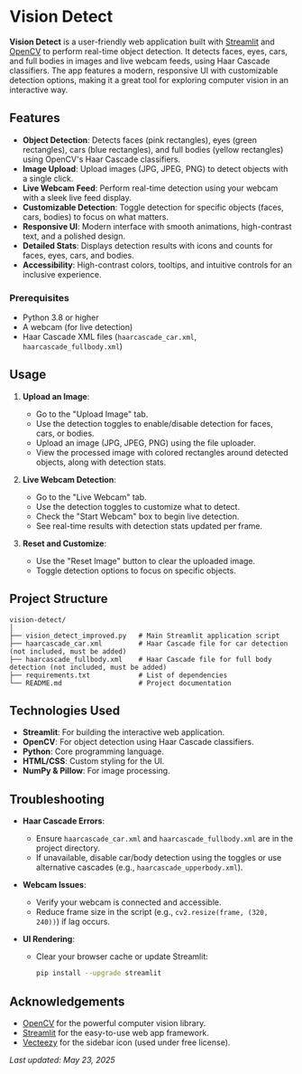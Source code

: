 # Vision Detect

**Vision Detect** is a user-friendly web application built with [Streamlit](https://streamlit.io/) and [OpenCV](https://opencv.org/) to perform real-time object detection. It detects faces, eyes, cars, and full bodies in images and live webcam feeds, using Haar Cascade classifiers. The app features a modern, responsive UI with customizable detection options, making it a great tool for exploring computer vision in an interactive way.

## Features

- **Object Detection**: Detects faces (pink rectangles), eyes (green rectangles), cars (blue rectangles), and full bodies (yellow rectangles) using OpenCV's Haar Cascade classifiers.
- **Image Upload**: Upload images (JPG, JPEG, PNG) to detect objects with a single click.
- **Live Webcam Feed**: Perform real-time detection using your webcam with a sleek live feed display.
- **Customizable Detection**: Toggle detection for specific objects (faces, cars, bodies) to focus on what matters.
- **Responsive UI**: Modern interface with smooth animations, high-contrast text, and a polished design.
- **Detailed Stats**: Displays detection results with icons and counts for faces, eyes, cars, and bodies.
- **Accessibility**: High-contrast colors, tooltips, and intuitive controls for an inclusive experience.

### Prerequisites
- Python 3.8 or higher
- A webcam (for live detection)
- Haar Cascade XML files (`haarcascade_car.xml`, `haarcascade_fullbody.xml`)


## Usage

1. **Upload an Image**:
   - Go to the "Upload Image" tab.
   - Use the detection toggles to enable/disable detection for faces, cars, or bodies.
   - Upload an image (JPG, JPEG, PNG) using the file uploader.
   - View the processed image with colored rectangles around detected objects, along with detection stats.

2. **Live Webcam Detection**:
   - Go to the "Live Webcam" tab.
   - Use the detection toggles to customize what to detect.
   - Check the "Start Webcam" box to begin live detection.
   - See real-time results with detection stats updated per frame.

3. **Reset and Customize**:
   - Use the "Reset Image" button to clear the uploaded image.
   - Toggle detection options to focus on specific objects.

## Project Structure

```
vision-detect/
│
├── vision_detect_improved.py   # Main Streamlit application script
├── haarcascade_car.xml         # Haar Cascade file for car detection (not included, must be added)
├── haarcascade_fullbody.xml    # Haar Cascade file for full body detection (not included, must be added)
├── requirements.txt            # List of dependencies
└── README.md                   # Project documentation
```

## Technologies Used

- **Streamlit**: For building the interactive web application.
- **OpenCV**: For object detection using Haar Cascade classifiers.
- **Python**: Core programming language.
- **HTML/CSS**: Custom styling for the UI.
- **NumPy & Pillow**: For image processing.

## Troubleshooting

- **Haar Cascade Errors**:
  - Ensure `haarcascade_car.xml` and `haarcascade_fullbody.xml` are in the project directory.
  - If unavailable, disable car/body detection using the toggles or use alternative cascades (e.g., `haarcascade_upperbody.xml`).

- **Webcam Issues**:
  - Verify your webcam is connected and accessible.
  - Reduce frame size in the script (e.g., `cv2.resize(frame, (320, 240))`) if lag occurs.

- **UI Rendering**:
  - Clear your browser cache or update Streamlit:
    ```bash
    pip install --upgrade streamlit
    ```

## Acknowledgements

- [OpenCV](https://opencv.org/) for the powerful computer vision library.
- [Streamlit](https://streamlit.io/) for the easy-to-use web app framework.
- [Vecteezy](https://www.vecteezy.com/) for the sidebar icon (used under free license).

*Last updated: May 23, 2025*
